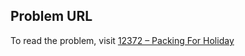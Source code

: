 ## Problem URL

To read the problem, visit [12372 – Packing For Holiday](https://uva.onlinejudge.org/external/123/12372.pdf)

